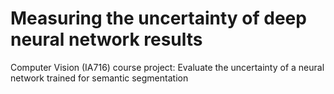 # Measuring the uncertainty of deep neural network results
Computer Vision (IA716) course project: Evaluate the uncertainty of a neural network trained for semantic segmentation
